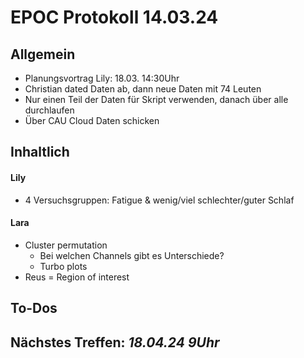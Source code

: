 # EPOC Protokoll 14.03.24
## Allgemein
- Planungsvortrag Lily: 18.03. 14:30Uhr
- Christian dated Daten ab, dann neue Daten mit 74 Leuten
- Nur einen Teil der Daten für Skript verwenden, danach über alle durchlaufen
- Über CAU Cloud Daten schicken
## Inhaltlich
#### Lily
- 4 Versuchsgruppen: Fatigue & wenig/viel schlechter/guter Schlaf
#### Lara
- Cluster permutation
  - Bei welchen Channels gibt es Unterschiede?
  - Turbo plots
- Reus = Region of interest
## To-Dos
## Nächstes Treffen: *18.04.24 9Uhr*
